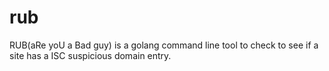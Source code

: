 # rub
RUB(aRe yoU a Bad guy) is a golang command line tool to check to see if a site has a ISC suspicious domain entry.
